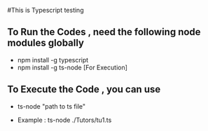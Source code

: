 #This is Typescript testing 

## To Run the Codes , need the following node modules globally 

* npm install -g typescript 
* npm install -g ts-node  [For Execution]

## To Execute the Code , you can use 

* ts-node  "path to ts file"

* Example : ts-node ./Tutors/tu1.ts
